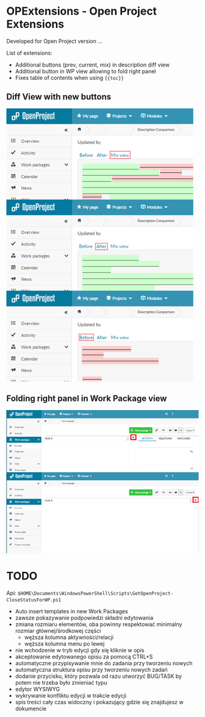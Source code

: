 # OPExtensions - Open Project Extensions

Developed for Open Project version  ...

List of extensions:

 - Additional buttons (prev, current, mix) in description diff view
 - Additional button in WP view allowing to fold right panel
 - Fixes table of contents when using `{{toc}}`

## Diff View with new buttons
![](https://github.com/gabr/opextensions/raw/master/diffView.png)

## Folding right panel in Work Package view
![](https://github.com/gabr/opextensions/raw/master/foldingRightPanel.png)

# TODO

Api: `$HOME\Documents\WindowsPowerShell\Scripts\GetOpenProject-CloseStatusForWP.ps1`

- Auto insert templates in new Work Packages
- zawsze pokazywanie podpowiedzi składni edytowania
- zmiana rozmiaru elementów, oba powinny respektować minimalny rozmiar głównej/środkowej części
    - węższa kolumna aktywności/relacji
    - węższa kolumna menu po lewej
- nie wchodzenie w tryb edycji gdy się kliknie w opis
- akceptowanie edytowanego opisu za pomocą CTRL+S
- automatyczne przypisywanie mnie do zadania przy tworzeniu nowych
- automatyczna struktura opisu przy tworzeniu nowych zadań
- dodanie przycisku, który pozwala od razu utworzyć BUG/TASK by potem nie trzeba było zmieniać typu
- edytor WYSIWYG
- wykrywanie konfliktu edycji w trakcie edycji
- spis treści cały czas widoczny i pokazujący gdzie się znajdujesz w dokumencie

